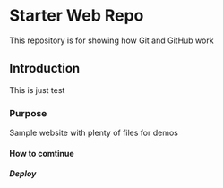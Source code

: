 # Starter Web Repo

This repository is for showing how Git and GitHub work


## Introduction

This is just test

### Purpose

Sample website with plenty of files for demos

#### How to comtinue

##### Deploy